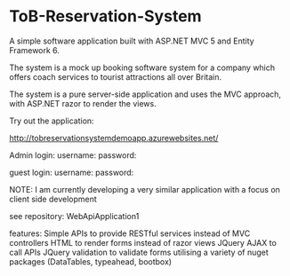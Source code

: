 # ToB-Reservation-System

A simple software application built with ASP.NET MVC 5 and Entity Framework 6.

The system is a mock up booking software system for a company which offers coach services to tourist attractions all over Britain.

The system is a pure server-side application and uses the MVC approach, with ASP.NET razor to render the views.

Try out the application:

http://tobreservationsystemdemoapp.azurewebsites.net/

Admin login: 
username:
password:

guest login:
username:
password:

NOTE: I am currently developing a very similar application with a focus on client side development

see repository: WebApiApplication1

features:
Simple APIs to provide RESTful services instead of MVC controllers
HTML to render forms instead of razor views
JQuery AJAX to call APIs
JQuery validation to validate forms
utilising a variety of nuget packages (DataTables, typeahead, bootbox)



